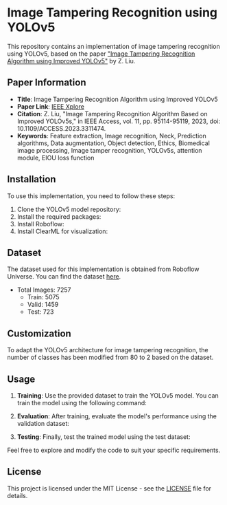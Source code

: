 # Image Tampering Recognition using YOLOv5

This repository contains an implementation of image tampering recognition using YOLOv5, based on the paper ["Image Tampering Recognition Algorithm using Improved YOLOv5"](https://ieeexplore.ieee.org/document/10238704) by Z. Liu.

## Paper Information

- **Title**: Image Tampering Recognition Algorithm using Improved YOLOv5
- **Paper Link**: [IEEE Xplore](https://ieeexplore.ieee.org/document/10238704)
- **Citation**: Z. Liu, "Image Tampering Recognition Algorithm Based on Improved YOLOv5s," in IEEE Access, vol. 11, pp. 95114-95119, 2023, doi: 10.1109/ACCESS.2023.3311474.
- **Keywords**: Feature extraction, Image recognition, Neck, Prediction algorithms, Data augmentation, Object detection, Ethics, Biomedical image processing, Image tamper recognition, YOLOv5s, attention module, EIOU loss function

## Installation

To use this implementation, you need to follow these steps:

1. Clone the YOLOv5 model repository:
2. Install the required packages:
3. Install Roboflow:
4. Install ClearML for visualization:

## Dataset

The dataset used for this implementation is obtained from Roboflow Universe. You can find the dataset [here](https://universe.roboflow.com/pavan-kumar/forge-eq4rh).

- Total Images: 7257
  - Train: 5075
  - Valid: 1459
  - Test: 723

## Customization

To adapt the YOLOv5 architecture for image tampering recognition, the number of classes has been modified from 80 to 2 based on the dataset.

## Usage

1. **Training**: Use the provided dataset to train the YOLOv5 model. You can train the model using the following command:

2. **Evaluation**: After training, evaluate the model's performance using the validation dataset:

3. **Testing**: Finally, test the trained model using the test dataset:

Feel free to explore and modify the code to suit your specific requirements.

## License

This project is licensed under the MIT License - see the [LICENSE](LICENSE) file for details.
